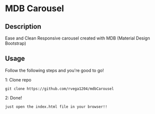 # MDB Carousel

## Description
Ease and Clean Responsive carousel created with MDB (Material Design Bootstrap)

## Usage
Follow the following steps and you're good to go!

1: Clone repo
```
git clone https://github.com/rvega1204/mdbCarousel
```
2: Done!
```
just open the index.html file in your browser!!
